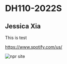 # DH110-2022S
## Jessica Xia

This is test

https://www.spotify.com/us/

![npr site](https://www.scdn.co/i/_global/open-graph-default.png)
